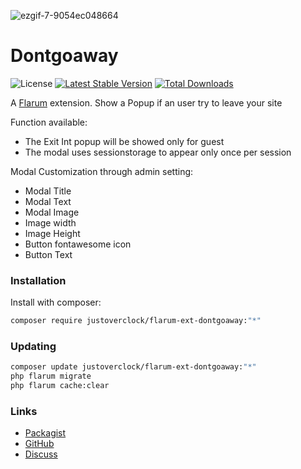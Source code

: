 ![ezgif-7-9054ec048664](https://user-images.githubusercontent.com/79002016/117632492-78c2e900-b17d-11eb-884d-be9106485e5f.gif)
# Dontgoaway

![License](https://img.shields.io/badge/license-MIT-blue.svg) [![Latest Stable Version](https://img.shields.io/packagist/v/justoverclock/flarum-ext-dontgoaway.svg)](https://packagist.org/packages/justoverclock/flarum-ext-dontgoaway) [![Total Downloads](https://img.shields.io/packagist/dt/justoverclock/flarum-ext-dontgoaway.svg)](https://packagist.org/packages/justoverclock/flarum-ext-dontgoaway)

A [Flarum](http://flarum.org) extension. Show a Popup if an user try to leave your site

Function available:
 - The Exit Int popup will be showed only for guest
 - The modal uses sessionstorage to appear only once per session
 
 Modal Customization through admin setting:
 - Modal Title
 - Modal Text
 - Modal Image
 - Image width
 - Image Height
 - Button fontawesome icon
 - Button Text

### Installation

Install with composer:

```sh
composer require justoverclock/flarum-ext-dontgoaway:"*"
```

### Updating

```sh
composer update justoverclock/flarum-ext-dontgoaway:"*"
php flarum migrate
php flarum cache:clear
```

### Links

- [Packagist](https://packagist.org/packages/justoverclock/flarum-ext-dontgoaway)
- [GitHub](https://github.com/justoverclock/flarum-ext-dontgoaway)
- [Discuss](https://discuss.flarum.org/d/PUT_DISCUSS_SLUG_HERE)
